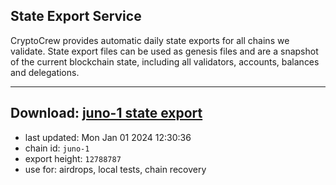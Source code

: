 ## State Export Service
CryptoCrew provides automatic daily state exports for all chains we validate. State export files can be used as genesis files and are a snapshot of the current blockchain state, including all validators, accounts, balances and delegations.

---
**Download: [juno-1 state export](https://dl.ccvalidators.com/SERVICE/juno/juno-1_export_12788787.json)**
---

- last updated: Mon Jan 01 2024 12:30:36
- chain id: `juno-1`
- export height: `12788787`
- use for: airdrops, local tests, chain recovery
